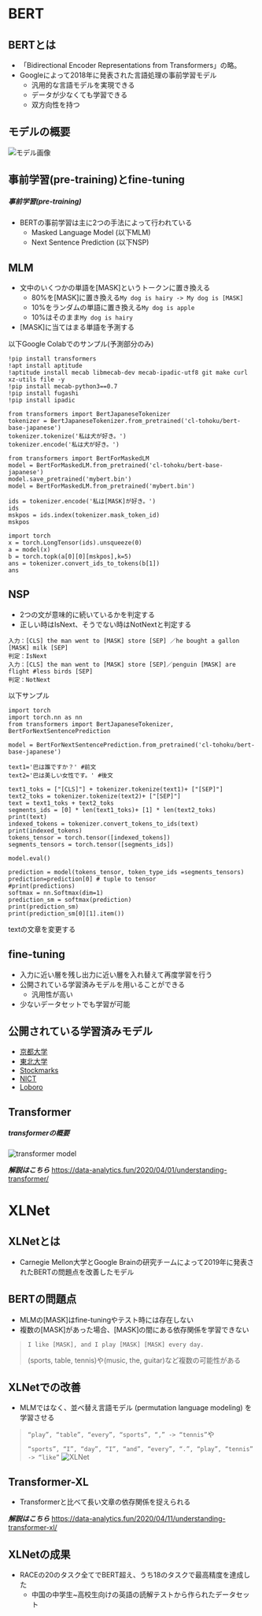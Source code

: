 # BERT
## BERTとは

* 「Bidirectional Encoder Representations from Transformers」の略。
* Googleによって2018年に発表された言語処理の事前学習モデル
  * 汎用的な言語モデルを実現できる
  * データが少なくても学習できる
  * 双方向性を持つ

## モデルの概要
![モデル画像](https://qiita-user-contents.imgix.net/https%3A%2F%2Fimgur.com%2F1ol4NHO.png?ixlib=rb-4.0.0&auto=format&gif-q=60&q=75&w=1400&fit=max&s=e51ac8d5c804ad835a5d5c50a13eb5dc)

## 事前学習(pre-training)とfine-tuning
##### 事前学習(pre-training)
* BERTの事前学習は主に2つの手法によって行われている
  * Masked Language Model (以下MLM)
  * Next Sentence Prediction (以下NSP)

## MLM
* 文中のいくつかの単語を[MASK]というトークンに置き換える
  * 80%を[MASK]に置き換える`My dog is hairy -> My dog is [MASK]`
  * 10%をランダムの単語に置き換える`My dog is apple`
  * 10%はそのまま`My dog is hairy` 
* [MASK]に当てはまる単語を予測する


以下Google Colabでのサンプル(予測部分のみ)
```
!pip install transformers
!apt install aptitude
!aptitude install mecab libmecab-dev mecab-ipadic-utf8 git make curl xz-utils file -y
!pip install mecab-python3==0.7
!pip install fugashi
!pip install ipadic
```

```
from transformers import BertJapaneseTokenizer
tokenizer = BertJapaneseTokenizer.from_pretrained('cl-tohoku/bert-base-japanese')
tokenizer.tokenize('私は犬が好き。')
tokenizer.encode('私は犬が好き。')
```

```
from transformers import BertForMaskedLM
model = BertForMaskedLM.from_pretrained('cl-tohoku/bert-base-japanese')
model.save_pretrained('mybert.bin')
model = BertForMaskedLM.from_pretrained('mybert.bin')
```

```
ids = tokenizer.encode('私は[MASK]が好き。')
ids
mskpos = ids.index(tokenizer.mask_token_id)
mskpos
```

```
import torch
x = torch.LongTensor(ids).unsqueeze(0)
a = model(x)
b = torch.topk(a[0][0][mskpos],k=5)
ans = tokenizer.convert_ids_to_tokens(b[1])
ans
```

## NSP
* 2つの文が意味的に続いているかを判定する
* 正しい時はIsNext、そうでない時はNotNextと判定する
```
入力：[CLS] the man went to [MASK] store [SEP] ／he bought a gallon [MASK] milk [SEP]
判定：IsNext
入力：[CLS] the man went to [MASK] store [SEP]／penguin [MASK] are flight #less birds [SEP]
判定：NotNext
```
以下サンプル
```
import torch
import torch.nn as nn
from transformers import BertJapaneseTokenizer, BertForNextSentencePrediction
```

```
model = BertForNextSentencePrediction.from_pretrained('cl-tohoku/bert-base-japanese')

text1='巴は誰ですか？' #前文
text2='巴は美しい女性です。' #後文

text1_toks = ["[CLS]"] + tokenizer.tokenize(text1)+ ["[SEP]"]
text2_toks = tokenizer.tokenize(text2)+ ["[SEP]"]
text = text1_toks + text2_toks
segments_ids = [0] * len(text1_toks)+ [1] * len(text2_toks)
print(text)
indexed_tokens = tokenizer.convert_tokens_to_ids(text)
print(indexed_tokens)
tokens_tensor = torch.tensor([indexed_tokens])
segments_tensors = torch.tensor([segments_ids])
```

```
model.eval()

prediction = model(tokens_tensor, token_type_ids =segments_tensors)
prediction=prediction[0] # tuple to tensor
#print(predictions)
softmax = nn.Softmax(dim=1)
prediction_sm = softmax(prediction)  
print(prediction_sm)
print(prediction_sm[0][1].item())
```
textの文章を変更する

## fine-tuning
* 入力に近い層を残し出力に近い層を入れ替えて再度学習を行う
* 公開されている学習済みモデルを用いることができる
  * 汎用性が高い
* 少ないデータセットでも学習が可能

## 公開されている学習済みモデル
* [京都大学](https://nlp.ist.i.kyoto-u.ac.jp/?ku_bert_japanese)
* [東北大学](https://github.com/cl-tohoku/bert-japanese)
* [Stockmarks](https://drive.google.com/drive/folders/1iDlmhGgJ54rkVBtZvgMlgbuNwtFQ50V-)
* [NICT](https://alaginrc.nict.go.jp/nict-bert/index.html)
* [Loboro](https://github.com/laboroai/Laboro-BERT-Japanese)

## Transformer
##### transformerの概要
![transformer model](https://qiita-user-contents.imgix.net/https%3A%2F%2Fqiita-image-store.s3.ap-northeast-1.amazonaws.com%2F0%2F331449%2F2acaeae0-5eef-ef26-2335-4a6a148e7414.png?ixlib=rb-4.0.0&auto=format&gif-q=60&q=75&w=1400&fit=max&s=0cb79b920c64178dd98c78d032c2ff6f)

***解説はこちら*** https://data-analytics.fun/2020/04/01/understanding-transformer/

# XLNet
## XLNetとは

* Carnegie Mellon大学とGoogle Brainの研究チームによって2019年に発表されたBERTの問題点を改善したモデル

## BERTの問題点
* MLMの[MASK]はfine-tuningやテスト時には存在しない
* 複数の[MASK]があった場合、[MASK]の間にある依存関係を学習できない
> `I like [MASK], and I play [MASK] [MASK] every day.`
> 
> (sports, table, tennis)や(music, the, guitar)など複数の可能性がある

## XLNetでの改善
* MLMではなく、並べ替え言語モデル (permutation language modeling) を学習させる

> `“play”, “table”, “every”, “sports”, “,” -> “tennis”`や
>
> `“sports”, “I”, “day”, “I”, “and”, “every”, “.”, “play”, “tennis” -> “like”`
![XLNet](https://ai-scholar.tech/wp-content/uploads/2019/08/%E3%82%B9%E3%82%AF%E3%83%AA%E3%83%BC%E3%83%B3%E3%82%B7%E3%83%A7%E3%83%83%E3%83%88-2019-08-11-13.52.39-768x588.png) 

## Transformer-XL
* Transformerと比べて長い文章の依存関係を捉えられる

***解説はこちら*** https://data-analytics.fun/2020/04/11/understanding-transformer-xl/
## XLNetの成果
* RACEの20のタスク全てでBERT超え、うち18のタスクで最高精度を達成した
  * 中国の中学生~高校生向けの英語の読解テストから作られたデータセット
